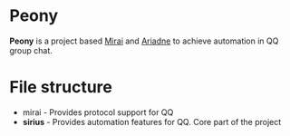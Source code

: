 # Peony
**Peony** is a project based  [Mirai](https://github.com/mamoe/mirai) and [Ariadne](https://github.com/GraiaProject/Ariadne) to achieve automation in QQ group chat.

# File structure
- mirai - Provides protocol support for QQ
- **sirius** - Provides automation features for QQ. Core part of the project
